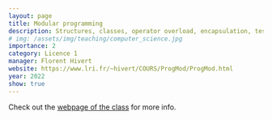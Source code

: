 ```yaml
---
layout: page
title: Modular programming
description: Structures, classes, operator overload, encapsulation, testing and separate compilation, project-based learning
# img: /assets/img/teaching/computer_science.jpg
importance: 2
category: Licence 1
manager: Florent Hivert
website: https://www.lri.fr/~hivert/COURS/ProgMod/ProgMod.html
year: 2022
show: true
---
```


Check out the [webpage of the class](https://www.lri.fr/~hivert/COURS/ProgMod/ProgMod.html) for more info.